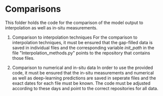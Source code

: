 # Comparisons

This folder holds the code for the comparison of the model output to interpolation as well as in-situ measurements. 

1. Comparison to interpolation techniques
    For the comparison to interpolation techniques, it must be ensured that the gap-filled data is saved in individual files and the corresponding variable *init_path* in the file "Interpolation_methods.py" points to the repository that contains those files.

2. Comparison to numerical and in-situ data
    In order to use the provided code, it must be ensured that the in-situ measurements and numerical as well as deep-learning predictions are saved in seperate files and the exact dates for each file must be known. The code must be adjusted according to these days and point to the correct repositories for all data.